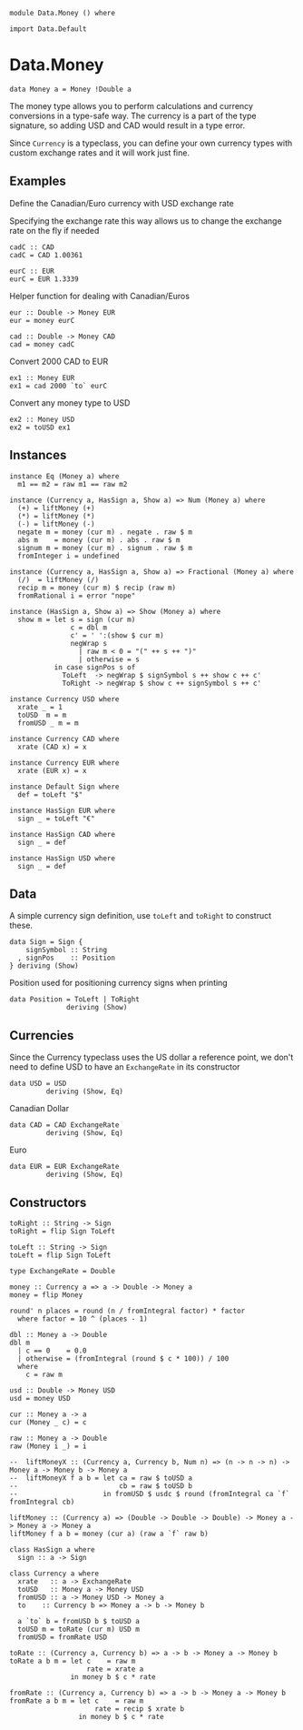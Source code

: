 ~~~~ {.sourceCode .literate .haskell}
module Data.Money () where
~~~~

~~~~ {.sourceCode .literate .haskell}
import Data.Default
~~~~

Data.Money
==========

~~~~ {.sourceCode .literate .haskell}
data Money a = Money !Double a
~~~~

The money type allows you to perform calculations and currency
conversions in a type-safe way. The currency is a part of the type
signature, so adding USD and CAD would result in a type error.

Since `Currency` is a typeclass, you can define your own currency types
with custom exchange rates and it will work just fine.

Examples
--------

Define the Canadian/Euro currency with USD exchange rate

Specifying the exchange rate this way allows us to change the exchange
rate on the fly if needed

~~~~ {.sourceCode .literate .haskell}
cadC :: CAD
cadC = CAD 1.00361
~~~~

~~~~ {.sourceCode .literate .haskell}
eurC :: EUR
eurC = EUR 1.3339
~~~~

Helper function for dealing with Canadian/Euros

~~~~ {.sourceCode .literate .haskell}
eur :: Double -> Money EUR
eur = money eurC
~~~~

~~~~ {.sourceCode .literate .haskell}
cad :: Double -> Money CAD
cad = money cadC
~~~~

Convert 2000 CAD to EUR

~~~~ {.sourceCode .literate .haskell}
ex1 :: Money EUR
ex1 = cad 2000 `to` eurC
~~~~

Convert any money type to USD

~~~~ {.sourceCode .literate .haskell}
ex2 :: Money USD
ex2 = toUSD ex1
~~~~

Instances
---------

~~~~ {.sourceCode .literate .haskell}
instance Eq (Money a) where
  m1 == m2 = raw m1 == raw m2
~~~~

~~~~ {.sourceCode .literate .haskell}
instance (Currency a, HasSign a, Show a) => Num (Money a) where
  (+) = liftMoney (+)
  (*) = liftMoney (*)
  (-) = liftMoney (-)
  negate m = money (cur m) . negate . raw $ m
  abs m    = money (cur m) . abs . raw $ m
  signum m = money (cur m) . signum . raw $ m
  fromInteger i = undefined
~~~~

~~~~ {.sourceCode .literate .haskell}
instance (Currency a, HasSign a, Show a) => Fractional (Money a) where
  (/)  = liftMoney (/)
  recip m = money (cur m) $ recip (raw m)
  fromRational i = error "nope"
~~~~

~~~~ {.sourceCode .literate .haskell}
instance (HasSign a, Show a) => Show (Money a) where
  show m = let s = sign (cur m)
               c = dbl m
               c' = ' ':(show $ cur m)
               negWrap s
                 | raw m < 0 = "(" ++ s ++ ")"
                 | otherwise = s
           in case signPos s of
             ToLeft  -> negWrap $ signSymbol s ++ show c ++ c'
             ToRight -> negWrap $ show c ++ signSymbol s ++ c'
~~~~

~~~~ {.sourceCode .literate .haskell}
instance Currency USD where
  xrate _ = 1
  toUSD  m = m
  fromUSD _ m = m
~~~~

~~~~ {.sourceCode .literate .haskell}
instance Currency CAD where
  xrate (CAD x) = x
~~~~

~~~~ {.sourceCode .literate .haskell}
instance Currency EUR where
  xrate (EUR x) = x
~~~~

~~~~ {.sourceCode .literate .haskell}
instance Default Sign where
  def = toLeft "$"
~~~~

~~~~ {.sourceCode .literate .haskell}
instance HasSign EUR where
  sign _ = toLeft "€"
~~~~

~~~~ {.sourceCode .literate .haskell}
instance HasSign CAD where
  sign _ = def
~~~~

~~~~ {.sourceCode .literate .haskell}
instance HasSign USD where
  sign _ = def
~~~~

Data
----

A simple currency sign definition, use `toLeft` and `toRight` to
construct these.

~~~~ {.sourceCode .literate .haskell}
data Sign = Sign {
    signSymbol :: String
  , signPos    :: Position
} deriving (Show)
~~~~

Position used for positioning currency signs when printing

~~~~ {.sourceCode .literate .haskell}
data Position = ToLeft | ToRight
              deriving (Show)
~~~~

Currencies
----------

Since the Currency typeclass uses the US dollar a reference point, we
don't need to define USD to have an `ExchangeRate` in its constructor

~~~~ {.sourceCode .literate .haskell}
data USD = USD
         deriving (Show, Eq)
~~~~

Canadian Dollar

~~~~ {.sourceCode .literate .haskell}
data CAD = CAD ExchangeRate
         deriving (Show, Eq)
~~~~

Euro

~~~~ {.sourceCode .literate .haskell}
data EUR = EUR ExchangeRate
         deriving (Show, Eq)
~~~~

Constructors
------------

~~~~ {.sourceCode .literate .haskell}
toRight :: String -> Sign
toRight = flip Sign ToLeft
~~~~

~~~~ {.sourceCode .literate .haskell}
toLeft :: String -> Sign
toLeft = flip Sign ToLeft
~~~~

~~~~ {.sourceCode .literate .haskell}
type ExchangeRate = Double
~~~~

~~~~ {.sourceCode .literate .haskell}
money :: Currency a => a -> Double -> Money a
money = flip Money
~~~~

~~~~ {.sourceCode .literate .haskell}
round' n places = round (n / fromIntegral factor) * factor
  where factor = 10 ^ (places - 1)
~~~~

~~~~ {.sourceCode .literate .haskell}
dbl :: Money a -> Double
dbl m
  | c == 0    = 0.0
  | otherwise = (fromIntegral (round $ c * 100)) / 100
  where
    c = raw m
~~~~

~~~~ {.sourceCode .literate .haskell}
usd :: Double -> Money USD
usd = money USD
~~~~

~~~~ {.sourceCode .literate .haskell}
cur :: Money a -> a
cur (Money _ c) = c
~~~~

~~~~ {.sourceCode .literate .haskell}
raw :: Money a -> Double
raw (Money i _) = i
~~~~

~~~~ {.sourceCode .literate .haskell}
--  liftMoneyX :: (Currency a, Currency b, Num n) => (n -> n -> n) -> Money a -> Money b -> Money a
--  liftMoneyX f a b = let ca = raw $ toUSD a
--                         cb = raw $ toUSD b
--                     in fromUSD $ usdc $ round (fromIntegral ca `f` fromIntegral cb)
~~~~

~~~~ {.sourceCode .literate .haskell}
liftMoney :: (Currency a) => (Double -> Double -> Double) -> Money a -> Money a -> Money a
liftMoney f a b = money (cur a) (raw a `f` raw b)
~~~~

~~~~ {.sourceCode .literate .haskell}
class HasSign a where
  sign :: a -> Sign
~~~~

~~~~ {.sourceCode .literate .haskell}
class Currency a where
  xrate   :: a -> ExchangeRate
  toUSD   :: Money a -> Money USD
  fromUSD :: a -> Money USD -> Money a
  to    :: Currency b => Money a -> b -> Money b
~~~~

~~~~ {.sourceCode .literate .haskell}
  a `to` b = fromUSD b $ toUSD a
  toUSD m = toRate (cur m) USD m
  fromUSD = fromRate USD
~~~~

~~~~ {.sourceCode .literate .haskell}
toRate :: (Currency a, Currency b) => a -> b -> Money a -> Money b
toRate a b m = let c    = raw m
                   rate = xrate a
               in money b $ c * rate
~~~~

~~~~ {.sourceCode .literate .haskell}
fromRate :: (Currency a, Currency b) => a -> b -> Money a -> Money b
fromRate a b m = let c    = raw m
                     rate = recip $ xrate b
                 in money b $ c * rate
~~~~
